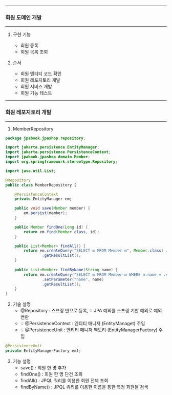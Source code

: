 -----
### 회원 도메인 개발
-----
1. 구현 기능
   - 회원 등록
   - 회원 목록 조회

2. 순서
   - 회원 엔티티 코드 확인
   - 회원 레포지토리 개발
   - 회원 서비스 개발
   - 회원 기능 테스트

-----
### 회원 레포지토리 개발
-----
1. MemberRepository
```java
package jpabook.jpashop.repository;

import jakarta.persistence.EntityManager;
import jakarta.persistence.PersistenceContext;
import jpabook.jpashop.domain.Member;
import org.springframework.stereotype.Repository;

import java.util.List;

@Repository
public class MemberRepository {

    @PersistenceContext
    private EntityManager em;

    public void save(Member member) {
        em.persist(member);
    }

    public Member findOne(Long id) {
        return em.find(Member.class, id);
    }

    public List<Member> findAll() {
        return em.createQuery("SELECT m FROM Member m", Member.class) // Entity 객체 대상으로 조회
                .getResultList();
    }
    
    public List<Member> findByName(String name) {
        return em.createQuery("SELECT m FROM Member m WHERE m.name = :name", Member.class)
                .setParameter("name", name)
                .getResultList();
    }
}
```

2. 기술 설명
   - @Repository : 스프링 빈으로 등록, 💡 JPA 예외를 스프링 기반 예외로 예외 변환
   - 💡 @PersistenceContext : 엔티티 매니저 (EntityManaget) 주입
   - 💡 @PersistenceUnit : 엔티티 매니저 팩토리 (EntityManagerFactory) 주입
```java
@PersistenceUnit
private EntityManagerFactory emf;
```

3. 기능 설명
   - save() : 회원 한 명 추가
   - findOne() : 회원 한 명 단건 조회
   - findAll() : JPQL 쿼리를 이용한 회원 전체 조회
   - findByName() : JPQL 쿼리를 이용한 이름을 통한 특정 회원들 검색
